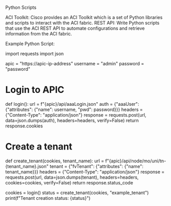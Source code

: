 Python Scripts

ACI Toolkit: Cisco provides an ACI Toolkit which is a set of Python libraries and scripts to interact with the ACI fabric.
REST API: Write Python scripts that use the ACI REST API to automate configurations and retrieve information from the ACI fabric.

Example Python Script:

import requests
import json

apic = "https://apic-ip-address"
username = "admin"
password = "password"

# Login to APIC
def login():
    url = f"{apic}/api/aaaLogin.json"
    auth = {"aaaUser": {"attributes": {"name": username, "pwd": password}}}
    headers = {"Content-Type": "application/json"}
    response = requests.post(url, data=json.dumps(auth), headers=headers, verify=False)
    return response.cookies

# Create a tenant
def create_tenant(cookies, tenant_name):
    url = f"{apic}/api/node/mo/uni/tn-{tenant_name}.json"
    tenant = {"fvTenant": {"attributes": {"name": tenant_name}}}
    headers = {"Content-Type": "application/json"}
    response = requests.post(url, data=json.dumps(tenant), headers=headers, cookies=cookies, verify=False)
    return response.status_code

cookies = login()
status = create_tenant(cookies, "example_tenant")
print(f"Tenant creation status: {status}")

